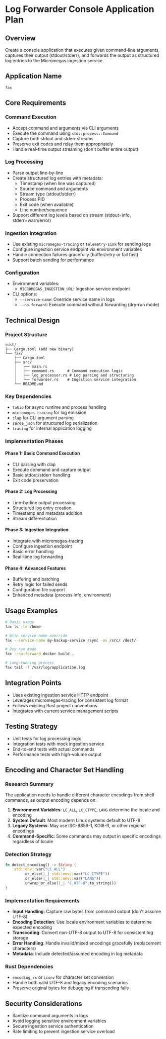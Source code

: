 # Log Forwarder Console Application Plan

## Overview
Create a console application that executes given command-line arguments, captures their output (stdout/stderr), and forwards the output as structured log entries to the Micromegas ingestion service.

## Application Name
`fax`

## Core Requirements

### Command Execution
- Accept command and arguments via CLI arguments
- Execute the command using `std::process::Command`
- Capture both stdout and stderr streams
- Preserve exit codes and relay them appropriately
- Handle real-time output streaming (don't buffer entire output)

### Log Processing
- Parse output line-by-line
- Create structured log entries with metadata:
  - Timestamp (when line was captured)
  - Source command and arguments
  - Stream type (stdout/stderr)
  - Process PID
  - Exit code (when available)
  - Line number/sequence
- Support different log levels based on stream (stdout=info, stderr=warn/error)

### Ingestion Integration
- Use existing `micromegas-tracing` or `telemetry-sink` for sending logs
- Configure ingestion service endpoint via environment variables
- Handle connection failures gracefully (buffer/retry or fail fast)
- Support batch sending for performance

### Configuration
- Environment variables:
  - `MICROMEGAS_INGESTION_URL`: Ingestion service endpoint
- CLI options:
  - `--service-name`: Override service name in logs
  - `--no-forward`: Execute command without forwarding (dry-run mode)

## Technical Design

### Project Structure
```
rust/
├── Cargo.toml (add new binary)
└── fax/
    ├── Cargo.toml
    ├── src/
    │   ├── main.rs
    │   ├── command.rs      # Command execution logic
    │   ├── log_processor.rs # Log parsing and structuring
    │   └── forwarder.rs    # Ingestion service integration
    └── README.md
```

### Key Dependencies
- `tokio` for async runtime and process handling
- `micromegas-tracing` for log emission
- `clap` for CLI argument parsing
- `serde_json` for structured log serialization
- `tracing` for internal application logging

### Implementation Phases

#### Phase 1: Basic Command Execution
- CLI parsing with clap
- Execute command and capture output
- Basic stdout/stderr handling
- Exit code preservation

#### Phase 2: Log Processing
- Line-by-line output processing
- Structured log entry creation
- Timestamp and metadata addition
- Stream differentiation

#### Phase 3: Ingestion Integration
- Integrate with micromegas-tracing
- Configure ingestion endpoint
- Basic error handling
- Real-time log forwarding

#### Phase 4: Advanced Features
- Buffering and batching
- Retry logic for failed sends
- Configuration file support
- Enhanced metadata (process info, environment)

## Usage Examples

```bash
# Basic usage
fax ls -la /home

# With service name override
fax --service-name my-backup-service rsync -av /src/ /dest/

# Dry run mode
fax --no-forward docker build .

# Long-running process
fax tail -f /var/log/application.log
```

## Integration Points
- Uses existing ingestion service HTTP endpoint
- Leverages micromegas-tracing for consistent log format
- Follows existing Rust project conventions
- Integrates with current service management scripts

## Testing Strategy
- Unit tests for log processing logic
- Integration tests with mock ingestion service
- End-to-end tests with actual commands
- Performance tests with high-volume output

## Encoding and Character Set Handling

### Research Summary
The application needs to handle different character encodings from shell commands, as output encoding depends on:

1. **Environment Variables**: `LC_ALL`, `LC_CTYPE`, `LANG` determine the locale and encoding
2. **System Default**: Most modern Linux systems default to UTF-8
3. **Legacy Systems**: May use ISO-8859-1, KOI8-R, or other regional encodings
4. **Command-Specific**: Some commands may output in specific encodings regardless of locale

### Detection Strategy
```rust
fn detect_encoding() -> String {
    std::env::var("LC_ALL")
        .or_else(|_| std::env::var("LC_CTYPE"))
        .or_else(|_| std::env::var("LANG"))
        .unwrap_or_else(|_| "C.UTF-8".to_string())
}
```

### Implementation Requirements
- **Input Handling**: Capture raw bytes from command output (don't assume UTF-8)
- **Encoding Detection**: Use locale environment variables to determine expected encoding
- **Transcoding**: Convert non-UTF-8 output to UTF-8 for consistent log storage
- **Error Handling**: Handle invalid/mixed encodings gracefully (replacement characters)
- **Metadata**: Include detected/assumed encoding in log metadata

### Rust Dependencies
- `encoding_rs` or `iconv` for character set conversion
- Handle both valid UTF-8 and legacy encoding scenarios
- Preserve original bytes for debugging if transcoding fails

## Security Considerations
- Sanitize command arguments in logs
- Avoid logging sensitive environment variables
- Secure ingestion service authentication
- Rate limiting to prevent ingestion service overload